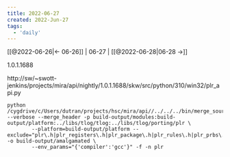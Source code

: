 ```yaml
---
title: 2022-06-27
created: 2022-Jun-27
tags:
  - 'daily'
---
```


[[@2022-06-26|<- 06-26]] | 06-27 | [[@2022-06-28|06-28 ->]]



1.0.1.1688

http://sw/~swott-jenkins/projects/mira/api/nightly/1.0.1.1688/skw/src/python/310/win32/plr_api.py

```
python /cygdrive/c/Users/dutran/projects/hsc/mira/api//../../../bin/merge_sources.py --verbose --merge_header -p build-output/modules:build-output/platform:../libs/tlog/tlog:../libs/tlog/porting/plr \
        --platform=build-output/platform --exclude="plr\.h|plr_registers\.h|plr_package\.h|plr_rules\.h|plr_prbs\.h|plr_dsp_pulse_response\.h|plr_dsp_histogram\.h|plr_fecmon\.h|plr_lm\.h|plr_diags\.h|plr_monclk\.h|gpio\.h|spi\.h|mcu_log\.h" -o build-output/amalgamated \
        --env_params="{'compiler':'gcc'}" -f -n plr
```